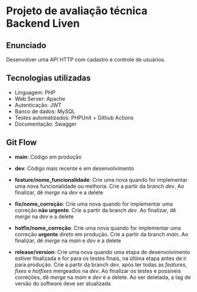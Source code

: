 # Projeto de avaliação técnica Backend Liven

## Enunciado

Desenvolver uma API HTTP com cadastro e controle de usuários.

## Tecnologias utilizadas

- Linguagem: PHP 
- Web Server: Apache
- Autenticação: JWT
- Banco de dados: MySQL
- Testes automatizados: PHPUnit + Github Actions
- Documentação: Swagger

## Git Flow

- **main**: Código em produção

- **dev**: Código mais recente e em desenvolvimento

- **feature/nome_funcionalidade**: Crie uma nova quando for implementar uma nova funcionalidade ou melhoria. Crie a partir da branch *dev*. Ao finalizar, dê *merge* na *dev* e a delete

- **fix/nome_correção**: Crie uma nova quando for implementar uma correção **não urgente**. Crie a partir da branch *dev*. Ao finalizar, dê *merge* na *dev* e a delete

- **hotfix/nome_correção**: Crie uma nova quando for implementar uma correção **urgente** direto em produção. Crie a partir da branch *main*. Ao finalizar, dê *merge* na *main* e *dev* e a delete

- **release/version**: Crie uma nova quando uma etapa de desenvolvimento estiver finalizada e for para os testes finais, na última etapa antes de ir para produção. Crie a partir da branch *dev*, após ter todas as *features*, *fixes* e *hotfixes* mergeados na *dev*. Ao finalizar os testes e possíveis correções, dê *merge* na *main* e *dev* e a delete. Ao ser deletada, a tag de versão do software deve ser atualizada